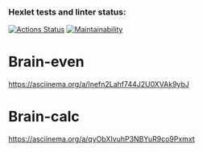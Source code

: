 ### Hexlet tests and linter status:
[![Actions Status](https://github.com/anikeydev/frontend-project-44/workflows/hexlet-check/badge.svg)](https://github.com/anikeydev/frontend-project-44/actions)
[![Maintainability](https://api.codeclimate.com/v1/badges/d29efedf654ddc150cfb/maintainability)](https://codeclimate.com/github/anikeydev/frontend-project-44/maintainability)

# Brain-even

https://asciinema.org/a/Inefn2Lahf744J2U0XVAk9ybJ

# Brain-calc

https://asciinema.org/a/qyObXIvuhP3NBYuR9co9Pxmxt